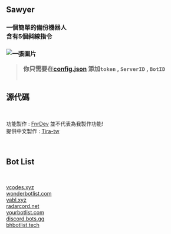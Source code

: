 ## Sawyer
<h3>一個簡單的備份機器人<br>含有5個斜線指令<h3><img src="https://user-images.githubusercontent.com/64715639/190874336-1767aa57-ae02-4975-bac1-fa3ed78d27a3.png" with="600" heigh="400" alt="一張圖片">
<br>


> 你只需要在[config.json](https://github.com/Tira-tw/Sawyer/blob/main/config.json) 添加`token` , `ServerID` , `BotID` <br><br>
## 源代碼
<br>

功能製作 : [FnrDev](https://github.com/FnrDev/backup-slash) 並不代表為我製作功能! <br>
提供中文製作 : [Tira-tw](https://github.com/Tira-tw)

<br>

## Bot List
<br>

[vcodes.xyz](https://vcodes.xyz/bot/985175849747767307) <br>
[wonderbotlist.com](https://wonderbotlist.com/en/bot/985175849747767307) <br>
[yabl.xyz](https://yabl.xyz/bot/985175849747767307) <br>
[radarcord.net](https://radarcord.net/bot/985175849747767307) <br>
[yourbotlist.com](https://yourbotlist.com/bot/985175849747767307) <br>
[discord.bots.gg](https://discord.bots.gg/bots/985175849747767307) <br>
[bhbotlist.tech](https://bhbotlist.tech/bot/985175849747767307)
